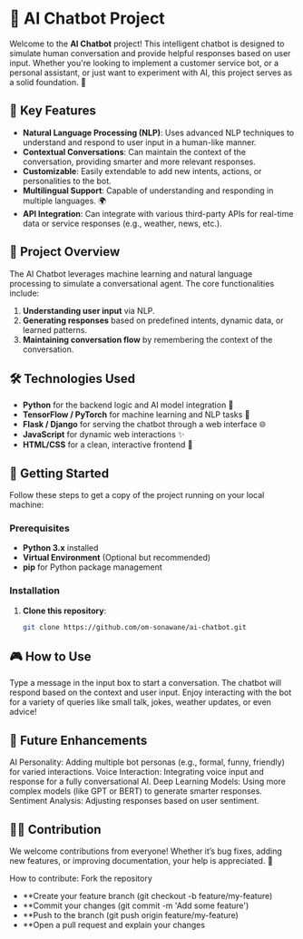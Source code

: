 # 🤖 AI Chatbot Project

Welcome to the **AI Chatbot** project! This intelligent chatbot is designed to simulate human conversation and provide helpful responses based on user input. Whether you're looking to implement a customer service bot, or a personal assistant, or just want to experiment with AI, this project serves as a solid foundation. 🚀

## 🧠 Key Features

- **Natural Language Processing (NLP)**: Uses advanced NLP techniques to understand and respond to user input in a human-like manner.
- **Contextual Conversations**: Can maintain the context of the conversation, providing smarter and more relevant responses.
- **Customizable**: Easily extendable to add new intents, actions, or personalities to the bot.
- **Multilingual Support**: Capable of understanding and responding in multiple languages. 🌍
- **API Integration**: Can integrate with various third-party APIs for real-time data or service responses (e.g., weather, news, etc.).
  
## 🎯 Project Overview

The AI Chatbot leverages machine learning and natural language processing to simulate a conversational agent. The core functionalities include:

1. **Understanding user input** via NLP.
2. **Generating responses** based on predefined intents, dynamic data, or learned patterns.
3. **Maintaining conversation flow** by remembering the context of the conversation.

## 🛠️ Technologies Used

- **Python** for the backend logic and AI model integration 🐍
- **TensorFlow / PyTorch** for machine learning and NLP tasks 🧠
- **Flask / Django** for serving the chatbot through a web interface 🌐
- **JavaScript** for dynamic web interactions ✨
- **HTML/CSS** for a clean, interactive frontend 🎨

## 🚀 Getting Started

Follow these steps to get a copy of the project running on your local machine:

### Prerequisites

- **Python 3.x** installed
- **Virtual Environment** (Optional but recommended)
- **pip** for Python package management

### Installation

1. **Clone this repository**:
   ```bash
   git clone https://github.com/om-sonawane/ai-chatbot.git

## 🎮 How to Use

Type a message in the input box to start a conversation.
The chatbot will respond based on the context and user input.
Enjoy interacting with the bot for a variety of queries like small talk, jokes, weather updates, or even advice!

## 🔮 Future Enhancements

AI Personality: Adding multiple bot personas (e.g., formal, funny, friendly) for varied interactions.
Voice Interaction: Integrating voice input and response for a fully conversational AI.
Deep Learning Models: Using more complex models (like GPT or BERT) to generate smarter responses.
Sentiment Analysis: Adjusting responses based on user sentiment.

## 🧑‍💻 Contribution

We welcome contributions from everyone! Whether it’s bug fixes, adding new features, or improving documentation, your help is appreciated. 🚀

How to contribute:
Fork the repository
- **Create your feature branch (git checkout -b feature/my-feature)
- **Commit your changes (git commit -m 'Add some feature')
- **Push to the branch (git push origin feature/my-feature)
- **Open a pull request and explain your changes

